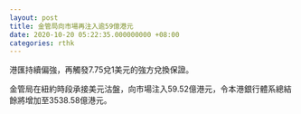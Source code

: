 ```yaml
---
layout: post
title: 金管局向市場再注入逾59億港元
date: 2020-10-20 05:22:35.000000000 +08:00
categories: rthk
---
```


港匯持續偏強，再觸發7.75兌1美元的強方兌換保證。

金管局在紐約時段承接美元沽盤，向市場注入59.52億港元，令本港銀行體系總結餘將增加至3538.58億港元。
